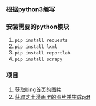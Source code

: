 ### 根据python3编写

### 安装需要的python模块
1. `pip install requests`
2. `pip install lxml`
3. `pip install reportlab`
4. `pip install scrapy`



### 项目
1. [获取bing首页的图片](https://github.com/jinl1874/spider/tree/master/bing_img)
2. [获取芝士漫画里的图片并生成pdf](https://github.com/jinl1874/spider/tree/master/zhi_shi_man_hua)
